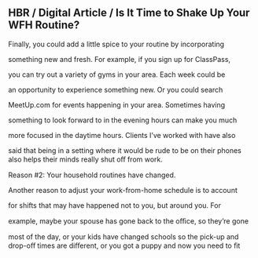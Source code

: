 ## HBR / Digital Article / Is It Time to Shake Up Your WFH Routine?

Finally, you could add a little spice to your routine by incorporating

something new and fresh. For example, if you sign up for ClassPass,

you can try out a variety of gyms in your area. Each week could be

an opportunity to experience something new. Or you could search

MeetUp.com for events happening in your area. Sometimes having

something to look forward to in the evening hours can make you much

more focused in the daytime hours. Clients I’ve worked with have also

said that being in a setting where it would be rude to be on their phones also helps their minds really shut oﬀ from work.

Reason #2: Your household routines have changed.

Another reason to adjust your work-from-home schedule is to account

for shifts that may have happened not to you, but around you. For

example, maybe your spouse has gone back to the oﬃce, so they’re gone

most of the day, or your kids have changed schools so the pick-up and drop-oﬀ times are diﬀerent, or you got a puppy and now you need to ﬁt